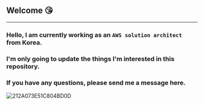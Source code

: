 ## Welcome :kissing_heart:
---

### Hello, I am currently working as an `AWS solution architect` from Korea.
### I'm only going to update the things I'm interested in this repository.

### If you have any questions, please send me a message here.

![212A073E51C804BD0D](https://user-images.githubusercontent.com/31501015/87242257-f5a20b00-c465-11ea-9e91-f6b5dd301aee.jpg)


<!--
**sepiros62/sepiros62** is a ✨ _special_ ✨ repository because its `README.md` (this file) appears on your GitHub profile.

Here are some ideas to get you started:

- 🔭 I’m currently working on ...
- 🌱 I’m currently learning ...
- 👯 I’m looking to collaborate on ...
- 🤔 I’m looking for help with ...
- 💬 Ask me about ...
- 📫 How to reach me: ...
- 😄 Pronouns: ...
- ⚡ Fun fact: ...
-->
